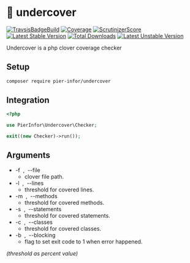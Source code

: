 # :elephant: undercover

[![TravsisBadgeBuild](https://travis-ci.com/pierre-fromager/undercover.svg?branch=master)](https://travis-ci.com/pierre-fromager/undercover)
[![Coverage](https://scrutinizer-ci.com/g/pierre-fromager/undercover/badges/coverage.png?b=master)](https://scrutinizer-ci.com/g/pierre-fromager/undercover/)
[![ScrutinizerScore](https://scrutinizer-ci.com/g/pierre-fromager/undercover/badges/quality-score.png?b=master)](https://scrutinizer-ci.com/g/pierre-fromager/undercover/)
[![Latest Stable Version](https://poser.pugx.org/pier-infor/undercover/v/stable)](https://packagist.org/packages/pier-infor/undercover)
[![Total Downloads](https://poser.pugx.org/pier-infor/undercover/downloads)](https://packagist.org/packages/pier-infor/undercover)
[![Latest Unstable Version](https://poser.pugx.org/pier-infor/undercover/v/unstable)](https://packagist.org/packages/pier-infor/undercover)

Undercover is a php clover coverage checker

## Setup

``` bash
composer require pier-infor/undercover
```

## Integration

``` php
<?php

use PierInfor\Undercover\Checker;

exit((new Checker)->run());
```

## Arguments

* -f &nbsp;,&nbsp; --file
  * clover file path. 
* -l &nbsp;,&nbsp; --lines
  * threshold for covered lines. 
* -m &nbsp;,&nbsp; --methods
  * threshold for covered methods. 
* -s &nbsp;,&nbsp; --statements
  * threshold for covered statements. 
* -c &nbsp;,&nbsp; --classes
  * threshold for covered classes. 
* -b &nbsp;,&nbsp; --blocking
  * flag to set exit code to 1 when error happened.

*(threshold as percent value)*

